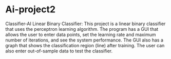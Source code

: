 # Ai-project2
Classifier-AI
Linear Binary Classifier: This project is a linear binary classifier that uses the perceptron learning algorithm. The program has a GUI that allows the user to enter data points, set the learning rate and maximum number of iterations, and see the system performance. The GUI also has a graph that shows the classification region (line) after training. The user can also enter out-of-sample data to test the classifier.

